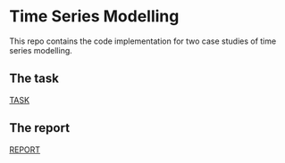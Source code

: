 # Time Series Modelling

This repo contains the code implementation for two case studies of time series modelling.


## The task

[TASK](./resources/CASE_STUDIES.md)

## The report
[REPORT](./resources/report.pdf)